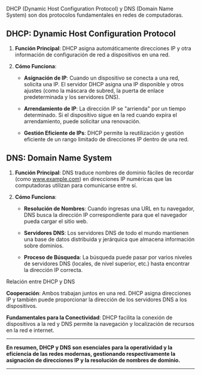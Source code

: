 DHCP (Dynamic Host Configuration Protocol) y DNS (Domain Name System) son dos protocolos fundamentales en redes de computadoras.

## DHCP: Dynamic Host Configuration Protocol

1. **Función Principal**: DHCP asigna automáticamente direcciones IP y otra información de configuración de red a dispositivos en una red.

2. **Cómo Funciona**:

    * **Asignación de IP**: Cuando un dispositivo se conecta a una red, solicita una IP. El servidor DHCP asigna una IP disponible y otros ajustes (como la máscara de subred, la puerta de enlace predeterminada y los servidores DNS).

    * **Arrendamiento de IP**: La dirección IP se "arrienda" por un tiempo determinado. Si el dispositivo sigue en la red cuando expira el arrendamiento, puede solicitar una renovación.

    * **Gestión Eficiente de IPs**: DHCP permite la reutilización y gestión eficiente de un rango limitado de direcciones IP dentro de una red.

## DNS: Domain Name System

1. **Función Principal**: DNS traduce nombres de dominio fáciles de recordar (como www.example.com) en direcciones IP numéricas que las computadoras utilizan para comunicarse entre sí.

2. **Cómo Funciona**:

    * **Resolución de Nombres**: Cuando ingresas una URL en tu navegador, DNS busca la dirección IP correspondiente para que el navegador pueda cargar el sitio web.

    * **Servidores DNS**: Los servidores DNS de todo el mundo mantienen una base de datos distribuida y jerárquica que almacena información sobre dominios.

    * **Proceso de Búsqueda**: La búsqueda puede pasar por varios niveles de servidores DNS (locales, de nivel superior, etc.) hasta encontrar la dirección IP correcta.

Relación entre DHCP y DNS

**Cooperación**: Ambos trabajan juntos en una red. DHCP asigna direcciones IP y también puede proporcionar la dirección de los servidores DNS a los dispositivos.

**Fundamentales para la Conectividad**: DHCP facilita la conexión de dispositivos a la red y DNS permite la navegación y localización de recursos en la red e internet.


***

**En resumen, DHCP y DNS son esenciales para la operatividad y la eficiencia de las redes modernas, gestionando respectivamente la asignación de direcciones IP y la resolución de nombres de dominio.**

***